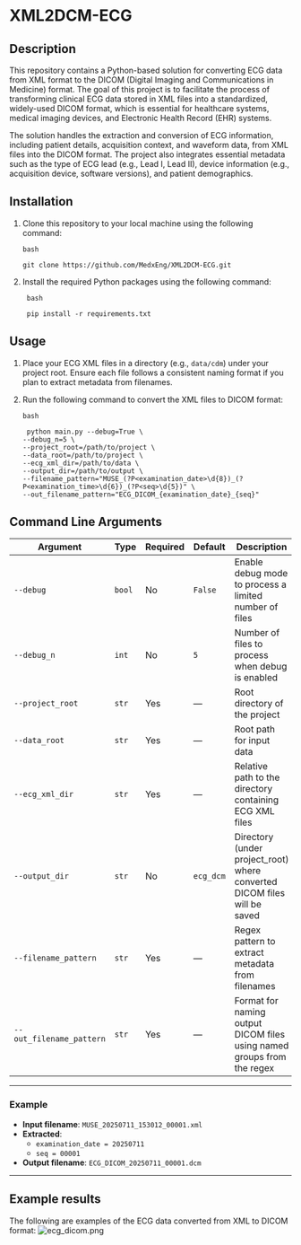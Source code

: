 # XML2DCM-ECG

## Description

This repository contains a Python-based solution for converting ECG data from XML format to the DICOM (Digital Imaging
and Communications in Medicine) format. The goal of this project is to facilitate the process of transforming clinical
ECG data stored in XML files into a standardized, widely-used DICOM format, which is essential for healthcare systems,
medical imaging devices, and Electronic Health Record (EHR) systems.

The solution handles the extraction and conversion of ECG information, including patient details, acquisition context,
and waveform data, from XML files into the DICOM format. The project also integrates essential metadata such as the type
of ECG lead (e.g., Lead I, Lead II), device information (e.g., acquisition device, software versions), and patient
demographics.

## Installation

1. Clone this repository to your local machine using the following command:
   ```
   bash
   
   git clone https://github.com/MedxEng/XML2DCM-ECG.git
   ```

2. Install the required Python packages using the following command:
   ```
    bash
   
    pip install -r requirements.txt
    ```

## Usage

1. Place your ECG XML files in a directory (e.g., `data/cdm`) under your project root. Ensure each file follows a consistent naming format if you plan to extract metadata from filenames.
2. Run the following command to convert the XML files to DICOM format:

   ```
   bash
   
    python main.py --debug=True \ 
   --debug_n=5 \
   --project_root=/path/to/project \
   --data_root=/path/to/project \
   --ecg_xml_dir=/path/to/data \
   --output_dir=/path/to/output \
   --filename_pattern="MUSE_(?P<examination_date>\d{8})_(?P<examination_time>\d{6})_(?P<seq>\d{5})" \
   --out_filename_pattern="ECG_DICOM_{examination_date}_{seq}"

   ```

## Command Line Arguments

| Argument                  | Type    | Required | Default     | Description                                                              |
|--------------------------|---------|----------|-------------|--------------------------------------------------------------------------|
| `--debug`                | `bool`  | No       | `False`     | Enable debug mode to process a limited number of files                   |
| `--debug_n`              | `int`   | No       | `5`         | Number of files to process when debug is enabled                         |
| `--project_root`         | `str`   | Yes      | —           | Root directory of the project                                            |
| `--data_root`            | `str`   | Yes      | —           | Root path for input data                                                 |
| `--ecg_xml_dir`          | `str`   | Yes      | —           | Relative path to the directory containing ECG XML files                  |
| `--output_dir`           | `str`   | No       | `ecg_dcm`   | Directory (under project_root) where converted DICOM files will be saved | 
| `--filename_pattern`     | `str`   | Yes      | —           | Regex pattern to extract metadata from filenames                         |
| `--out_filename_pattern` | `str`   | Yes      | —           | Format for naming output DICOM files using named groups from the regex   |

---

### Example

- **Input filename**: `MUSE_20250711_153012_00001.xml`
- **Extracted**:
  - `examination_date = 20250711`
  - `seq = 00001`
- **Output filename**: `ECG_DICOM_20250711_00001.dcm`

---

## Example results

The following are examples of the ECG data converted from XML to DICOM format:
![ecg_dicom.png](assets%2Fecg_dicom.png)
   
